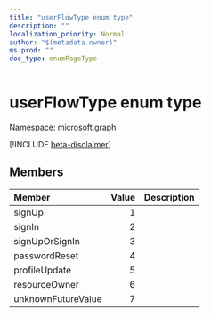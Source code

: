 ```yaml
---
title: "userFlowType enum type"
description: ""
localization_priority: Normal
author: "$(metadata.owner)"
ms.prod: ""
doc_type: enumPageType
---
```


# userFlowType enum type

Namespace: microsoft.graph

[!INCLUDE [beta-disclaimer](../../includes/beta-disclaimer.md)]

## Members

| Member             | Value | Description |
| :----------------- | ----: | :---------- |
| signUp             | 1     |             |
| signIn             | 2     |             |
| signUpOrSignIn     | 3     |             |
| passwordReset      | 4     |             |
| profileUpdate      | 5     |             |
| resourceOwner      | 6     |             |
| unknownFutureValue | 7     |             |
